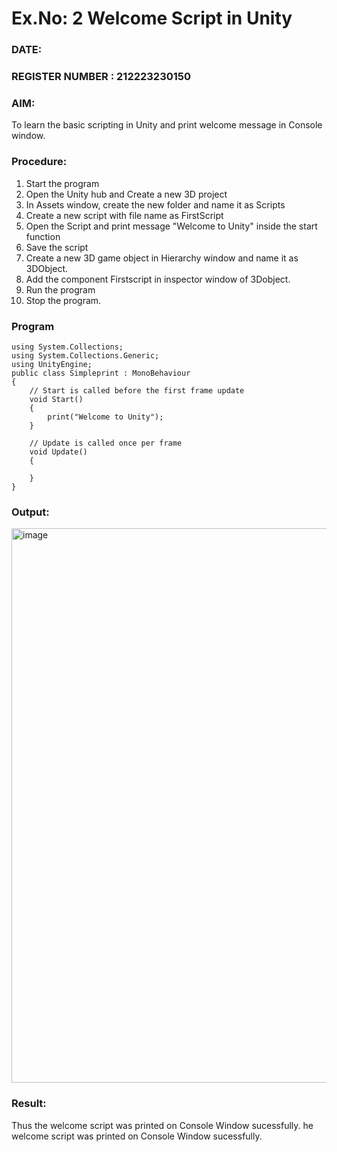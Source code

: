 # Ex.No: 2  Welcome Script in Unity
### DATE:                                                                            
### REGISTER NUMBER : 212223230150
### AIM: 
 To learn the basic scripting in Unity and print welcome message in Console window. 
### Procedure:
1. Start the program
2. Open the Unity hub and Create a new 3D project
3. In Assets window, create the new folder and name it as Scripts
4. Create a new script with file name as FirstScript
5. Open the Script and print message "Welcome to Unity" inside the start function
6. Save the script
7. Create a new 3D game object in Hierarchy window and name it as 3DObject.
8. Add the component Firstscript in inspector window of 3Dobject.
9. Run the program
10. Stop the program.
### Program 
```
using System.Collections;
using System.Collections.Generic;
using UnityEngine;
public class Simpleprint : MonoBehaviour
{
    // Start is called before the first frame update
    void Start()
    {
        print("Welcome to Unity");
    }

    // Update is called once per frame
    void Update()
    {
        
    }
}
```
### Output:
<img width="1384" height="887" alt="image" src="https://github.com/user-attachments/assets/b9222f3b-06d4-40c1-a9bf-86bea9300ac5" />

### Result:
Thus the welcome script was printed on Console Window sucessfully.
he welcome script was printed on Console Window  sucessfully.

